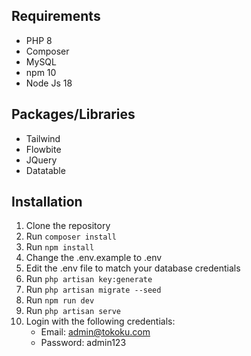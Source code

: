 ## Requirements
- PHP 8
- Composer
- MySQL
- npm 10
- Node Js 18

## Packages/Libraries
- Tailwind
- Flowbite
- JQuery
- Datatable

## Installation
1. Clone the repository
2. Run `composer install`
3. Run `npm install`
4. Change the .env.example to .env
5. Edit the .env file to match your database credentials
6. Run `php artisan key:generate`
7. Run `php artisan migrate --seed`
8. Run `npm run dev`
9. Run `php artisan serve`
10. Login with the following credentials:
    - Email: admin@tokoku.com
    - Password: admin123
